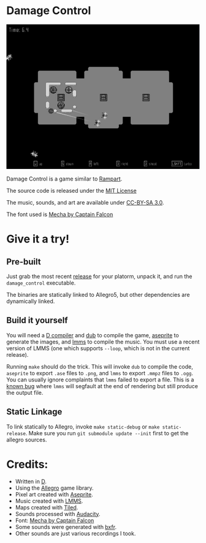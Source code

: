 Damage Control
===

![Gameplay Screenshot](./screenshots/combat.png)

Damage Control is a game similar to
[Rampart](https://en.wikipedia.org/wiki/Rampart_(video_game)).

The source code is released under the
[MIT License](http://opensource.org/licenses/MIT)

The music, sounds, and art are available under
[CC-BY-SA 3.0](http://creativecommons.org/licenses/by-sa/3.0/).

The font used is
[Mecha by Captain Falcon](http://www.fontspace.com/captain-falcon/mecha)

# Give it a try!

## Pre-built
Just grab the most recent
[release](https://github.com/rcorre/damage_control/releases) for your platorm,
unpack it, and run the `damage_control` executable.

The binaries are statically linked to Allegro5, but other dependencies are
dynamically linked.

## Build it yourself
You will need a [D compiler](http://dlang.org/download.html) and
[dub](http://code.dlang.org) to compile the game,
[aseprite](http://www.aseprite.org/) to generate the images, and
[lmms](https://lmms.io/) to compile the music. You must use a recent version of
LMMS (one which supports `--loop`, which is not in the current release).

Running `make` should do the trick. This will invoke `dub` to compile the code,
`aseprite` to export `.ase` files to `.png`, and `lmms` to export `.mmpz` files
to `.ogg`. You can usually ignore complaints that `lmms` failed to export a
file. This is a [known bug](https://github.com/LMMS/lmms/issues/588) where
`lmms` will segfault at the end of rendering but still produce the output file.

## Static Linkage
To link statically to Allegro, invoke `make static-debug` or `make
static-release`.
Make sure you run `git submodule update --init` first to get the allegro
sources.

# Credits:

- Written in [D](http://dlang.org).
- Using the [Allegro](https://allegro.cc/) game library.
- Pixel art created with [Aseprite](http://aseprite.org).
- Music created with [LMMS](https://lmms.io).
- Maps created with [Tiled](http://mapeditor.org).
- Sounds processed with [Audacity](http://www.audacityteam.org/).
- Font: [Mecha by Captain Falcon](www.fontspace.com/captain-falcon/mecha)
- Some sounds were generated with [bxfr](http://www.bfxr.net/).
- Other sounds are just various recordings I took.
